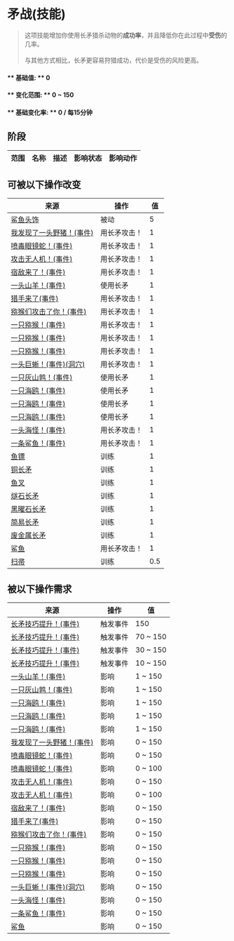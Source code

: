 # 矛战(技能)  
> 这项技能增加你使用长矛猎杀动物的<b>成功率</b>，并且降低你在此过程中<b>受伤</b>的几率。<br><br>与其他方式相比，长矛更容易狩猎成功，代价是受伤的风险更高。  
  
#### ** 基础值: ** 0   
#### ** 变化范围: ** 0 ~ 150  
#### ** 基础变化率: ** 0 / 每15分钟  
## 阶段  
范围  |  名称  |  描述  |  影响状态  |  影响动作  
----  |  ----  |  ----  |  ----  |  ----  
## 可被以下操作改变  
来源  |  操作  |  值  
----  |  ----  |  ----  
[鲨鱼头饰](SharkHeadpiece.md)  |  被动  |  5  
[我发现了一头野猪！(事件)](Event_BoarFight.md)  |  用长矛攻击！  |  1  
[喷毒眼镜蛇！(事件)](Event_CobraFight.md)  |  用长矛攻击！  |  1  
[攻击无人机！(事件)](Event_DroneFight.md)  |  用长矛攻击！  |  1  
[宿敌来了！(事件)](Event_EnemyFight.md)  |  用长矛攻击！  |  1  
[一头山羊！(事件)](Event_GoatFight.md)  |  使用长矛  |  1  
[猎手来了(事件)](Event_HunterFight.md)  |  用长矛攻击！  |  1  
[猕猴们攻击了你！(事件)](Event_MacaqueDenFight.md)  |  用长矛攻击！  |  1  
[一只猕猴！(事件)](Event_MacaqueFight.md)  |  用长矛攻击！  |  1  
[一只猕猴！(事件)](Event_MacaqueFightRaid.md)  |  用长矛攻击！  |  1  
[一只猕猴！(事件)](Event_MacaqueUndeadFight.md)  |  用长矛攻击！  |  1  
[一头巨蜥！(事件)(洞穴)](Event_MonitorFight.md)  |  用长矛攻击！  |  1  
[一只灰山鹑！(事件)](Event_PartridgeFight.md)  |  使用长矛  |  1  
[一只海鸥！(事件)](Event_SeagullFight.md)  |  使用长矛  |  1  
[一只海鸥！(事件)](Event_SeagullRaid.md)  |  使用长矛  |  1  
[一只海鸥！(事件)](Event_SeagullRaidCrop.md)  |  使用长矛  |  1  
[一头海怪！(事件)](Event_SeahoundFight.md)  |  用长矛攻击！  |  1  
[一条鲨鱼！(事件)](Event_SharkFight.md)  |  用长矛攻击！  |  1  
[鱼镖](HarpoonBone.md)  |  训练  |  1  
[铜长矛](SpearCopper.md)  |  训练  |  1  
[鱼叉](SpearFishing.md)  |  训练  |  1  
[燧石长矛](SpearFlint.md)  |  训练  |  1  
[黑曜石长矛](SpearObsidian.md)  |  训练  |  1  
[简易长矛](SpearRustic.md)  |  训练  |  1  
[废金属长矛](SpearScrap.md)  |  训练  |  1  
[鲨鱼](SharkVisitor.md)  |  用长矛攻击！  |  1  
[扫帚](Broom.md)  |  训练  |  0.5  
## 被以下操作需求  
来源  |  操作  |  值  
----  |  ----  |  ----  
[长矛技巧提升！(事件)](Event_SkillSpearFighting4.md)  |  触发事件  |  150  
[长矛技巧提升！(事件)](Event_SkillSpearFighting3.md)  |  触发事件  |  70 ~ 150  
[长矛技巧提升！(事件)](Event_SkillSpearFighting2.md)  |  触发事件  |  30 ~ 150  
[长矛技巧提升！(事件)](Event_SkillSpearFighting1.md)  |  触发事件  |  10 ~ 150  
[一头山羊！(事件)](Event_GoatFight.md)  |  影响  |  1 ~ 150  
[一只灰山鹑！(事件)](Event_PartridgeFight.md)  |  影响  |  1 ~ 150  
[一只海鸥！(事件)](Event_SeagullFight.md)  |  影响  |  1 ~ 150  
[一只海鸥！(事件)](Event_SeagullRaid.md)  |  影响  |  1 ~ 150  
[一只海鸥！(事件)](Event_SeagullRaidCrop.md)  |  影响  |  1 ~ 150  
[我发现了一头野猪！(事件)](Event_BoarFight.md)  |  影响  |  0 ~ 150  
[喷毒眼镜蛇！(事件)](Event_CobraFight.md)  |  影响  |  0 ~ 150  
[喷毒眼镜蛇！(事件)](Event_CobraFight.md)  |  影响  |  0 ~ 100  
[攻击无人机！(事件)](Event_DroneFight.md)  |  影响  |  0 ~ 150  
[攻击无人机！(事件)](Event_DroneFight.md)  |  影响  |  0 ~ 100  
[宿敌来了！(事件)](Event_EnemyFight.md)  |  影响  |  0 ~ 150  
[猎手来了(事件)](Event_HunterFight.md)  |  影响  |  0 ~ 150  
[猕猴们攻击了你！(事件)](Event_MacaqueDenFight.md)  |  影响  |  0 ~ 150  
[一只猕猴！(事件)](Event_MacaqueFight.md)  |  影响  |  0 ~ 150  
[一只猕猴！(事件)](Event_MacaqueFightRaid.md)  |  影响  |  0 ~ 150  
[一只猕猴！(事件)](Event_MacaqueUndeadFight.md)  |  影响  |  0 ~ 150  
[一头巨蜥！(事件)(洞穴)](Event_MonitorFight.md)  |  影响  |  0 ~ 150  
[一头海怪！(事件)](Event_SeahoundFight.md)  |  影响  |  0 ~ 150  
[一条鲨鱼！(事件)](Event_SharkFight.md)  |  影响  |  0 ~ 150  
[鲨鱼](SharkVisitor.md)  |  影响  |  0 ~ 150  


<script>document.title="矛战(技能) - 卡牌生存百科 Card Survival Wiki";</script>